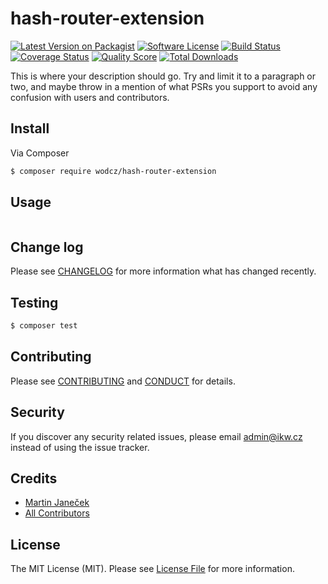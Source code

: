 # hash-router-extension

[![Latest Version on Packagist][ico-version]][link-packagist]
[![Software License][ico-license]](LICENSE.md)
[![Build Status][ico-travis]][link-travis]
[![Coverage Status][ico-scrutinizer]][link-scrutinizer]
[![Quality Score][ico-code-quality]][link-code-quality]
[![Total Downloads][ico-downloads]][link-downloads]


This is where your description should go. Try and limit it to a paragraph or two, and maybe throw in a mention of what
PSRs you support to avoid any confusion with users and contributors.

## Install

Via Composer

``` bash
$ composer require wodcz/hash-router-extension
```

## Usage

``` php

```

## Change log

Please see [CHANGELOG](CHANGELOG.md) for more information what has changed recently.

## Testing

``` bash
$ composer test
```

## Contributing

Please see [CONTRIBUTING](CONTRIBUTING.md) and [CONDUCT](CONDUCT.md) for details.

## Security

If you discover any security related issues, please email admin@ikw.cz instead of using the issue tracker.

## Credits

- [Martin Janeček][link-author]
- [All Contributors][link-contributors]

## License

The MIT License (MIT). Please see [License File](LICENSE.md) for more information.

[ico-version]: https://img.shields.io/packagist/v/wodcz/hash-router-extension.svg?style=flat-square
[ico-license]: https://img.shields.io/badge/license-MIT-brightgreen.svg?style=flat-square
[ico-travis]: https://img.shields.io/travis/wodcz/hash-router-extension/master.svg?style=flat-square
[ico-scrutinizer]: https://img.shields.io/scrutinizer/coverage/g/wodcz/hash-router-extension.svg?style=flat-square
[ico-code-quality]: https://img.shields.io/scrutinizer/g/wodcz/hash-router-extension.svg?style=flat-square
[ico-downloads]: https://img.shields.io/packagist/dt/wodcz/hash-router-extension.svg?style=flat-square

[link-packagist]: https://packagist.org/packages/wodcz/hash-router-extension
[link-travis]: https://travis-ci.org/wodcz/hash-router-extension
[link-scrutinizer]: https://scrutinizer-ci.com/g/wodcz/hash-router-extension/code-structure
[link-code-quality]: https://scrutinizer-ci.com/g/wodcz/hash-router-extension
[link-downloads]: https://packagist.org/packages/wodcz/hash-router-extension
[link-author]: https://github.com/wodCZ
[link-contributors]: ../../contributors
